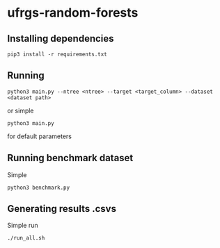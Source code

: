 # ufrgs-random-forests

## Installing dependencies
```shell script
pip3 install -r requirements.txt
```

## Running
```shell script
python3 main.py --ntree <ntree> --target <target_column> --dataset <dataset path>
```
or simple
```shell script
python3 main.py
```
for default parameters

## Running benchmark dataset
Simple
```shell script
python3 benchmark.py
```

## Generating results .csvs
Simple run 
```shell script
./run_all.sh
```
